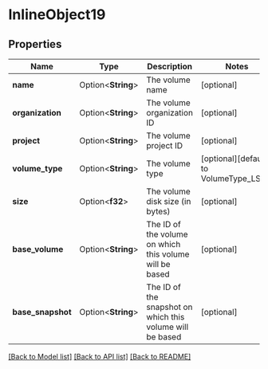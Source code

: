 # InlineObject19

## Properties

Name | Type | Description | Notes
------------ | ------------- | ------------- | -------------
**name** | Option<**String**> | The volume name | [optional]
**organization** | Option<**String**> | The volume organization ID | [optional]
**project** | Option<**String**> | The volume project ID | [optional]
**volume_type** | Option<**String**> | The volume type | [optional][default to VolumeType_LSsd]
**size** | Option<**f32**> | The volume disk size (in bytes) | [optional]
**base_volume** | Option<**String**> | The ID of the volume on which this volume will be based | [optional]
**base_snapshot** | Option<**String**> | The ID of the snapshot on which this volume will be based | [optional]

[[Back to Model list]](../README.md#documentation-for-models) [[Back to API list]](../README.md#documentation-for-api-endpoints) [[Back to README]](../README.md)


